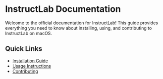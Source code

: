 # InstructLab Documentation

Welcome to the official documentation for InstructLab! This guide provides everything you need to know about installing, using, and contributing to InstructLab on macOS.

## Quick Links
- [Installation Guide](installation.md)
- [Usage Instructions](usage.md)
- [Contributing](contributing.md)
